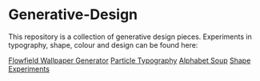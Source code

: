 Generative-Design
=================

This repository is a collection of generative design pieces. Experiments in typography, shape, colour and design can be found here:

[Flowfield Wallpaper Generator](FlowfieldWallpaper/BookCover_Final_Origin)
[Particle Typography](ParticleTypography)
[Alphabet Soup](AlphabetSoup)
[Shape Experiments](ShapeExperiments)
